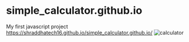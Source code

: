 ﻿# simple_calculator.github.io
 My first javascript project
https://shraddhatech16.github.io/simple_calculator.github.io/
![calculator](https://user-images.githubusercontent.com/83664806/211700148-97e373ca-4010-4ed1-8f1a-5f516ff0394f.png)
